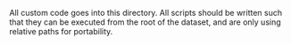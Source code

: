All custom code goes into this directory. All scripts should be written such
that they can be executed from the root of the dataset, and are only using
relative paths for portability.
